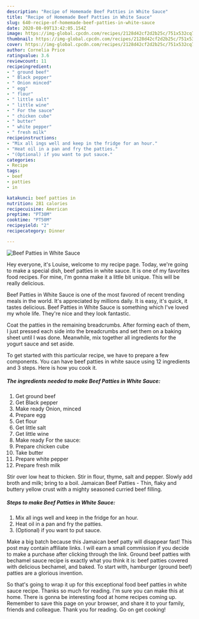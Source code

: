 ```yaml
---
description: "Recipe of Homemade Beef Patties in White Sauce"
title: "Recipe of Homemade Beef Patties in White Sauce"
slug: 640-recipe-of-homemade-beef-patties-in-white-sauce
date: 2020-08-09T13:42:05.154Z
image: https://img-global.cpcdn.com/recipes/2128d42cf2d2b25c/751x532cq70/beef-patties-in-white-sauce-recipe-main-photo.jpg
thumbnail: https://img-global.cpcdn.com/recipes/2128d42cf2d2b25c/751x532cq70/beef-patties-in-white-sauce-recipe-main-photo.jpg
cover: https://img-global.cpcdn.com/recipes/2128d42cf2d2b25c/751x532cq70/beef-patties-in-white-sauce-recipe-main-photo.jpg
author: Cornelia Price
ratingvalue: 3.6
reviewcount: 11
recipeingredient:
- " ground beef"
- " Black pepper"
- " Onion minced"
- " egg"
- " flour"
- " little salt"
- " little wine"
- " For the sauce"
- " chicken cube"
- " butter"
- " white pepper"
- " fresh milk"
recipeinstructions:
- "Mix all ings well and keep in the fridge for an hour."
- "Heat oil in a pan and fry the patties."
- "(Optional) if you want to put sauce."
categories:
- Recipe
tags:
- beef
- patties
- in

katakunci: beef patties in 
nutrition: 281 calories
recipecuisine: American
preptime: "PT30M"
cooktime: "PT50M"
recipeyield: "2"
recipecategory: Dinner

---
```



![Beef Patties in White Sauce](https://img-global.cpcdn.com/recipes/2128d42cf2d2b25c/751x532cq70/beef-patties-in-white-sauce-recipe-main-photo.jpg)

Hey everyone, it's Louise, welcome to my recipe page. Today, we're going to make a special dish, beef patties in white sauce. It is one of my favorites food recipes. For mine, I'm gonna make it a little bit unique. This will be really delicious.

Beef Patties in White Sauce is one of the most favored of recent trending meals in the world. It's appreciated by millions daily. It is easy, it's quick, it tastes delicious. Beef Patties in White Sauce is something which I've loved my whole life. They're nice and they look fantastic.

Coat the patties in the remaining breadcrumbs. After forming each of them, I just pressed each side into the breadcrumbs and set them on a baking sheet until I was done. Meanwhile, mix together all ingredients for the yogurt sauce and set aside.


To get started with this particular recipe, we have to prepare a few components. You can have beef patties in white sauce using 12 ingredients and 3 steps. Here is how you cook it.

<!--inarticleads1-->

##### The ingredients needed to make Beef Patties in White Sauce:

1. Get  ground beef
1. Get  Black pepper
1. Make ready  Onion, minced
1. Prepare  egg
1. Get  flour
1. Get  little salt
1. Get  little wine
1. Make ready  For the sauce:
1. Prepare  chicken cube
1. Take  butter
1. Prepare  white pepper
1. Prepare  fresh milk


Stir over low heat to thicken. Stir in flour, thyme, salt and pepper. Slowly add broth and milk; bring to a boil. Jamaican Beef Patties - Thin, flaky and buttery yellow crust with a mighty seasoned curried beef filling. 

<!--inarticleads2-->

##### Steps to make Beef Patties in White Sauce:

1. Mix all ings well and keep in the fridge for an hour.
1. Heat oil in a pan and fry the patties.
1. (Optional) if you want to put sauce.


Make a big batch because this Jamaican beef patty will disappear fast! This post may contain affiliate links. I will earn a small commission if you decide to make a purchase after clicking through the link. Ground beef patties with bechamel sauce recipe is exactly what you think it is: beef patties covered with delicious bechamel, and baked. To start with, hamburger (ground beef) patties are a glorious invention. 

So that's going to wrap it up for this exceptional food beef patties in white sauce recipe. Thanks so much for reading. I'm sure you can make this at home. There is gonna be interesting food at home recipes coming up. Remember to save this page on your browser, and share it to your family, friends and colleague. Thank you for reading. Go on get cooking!
